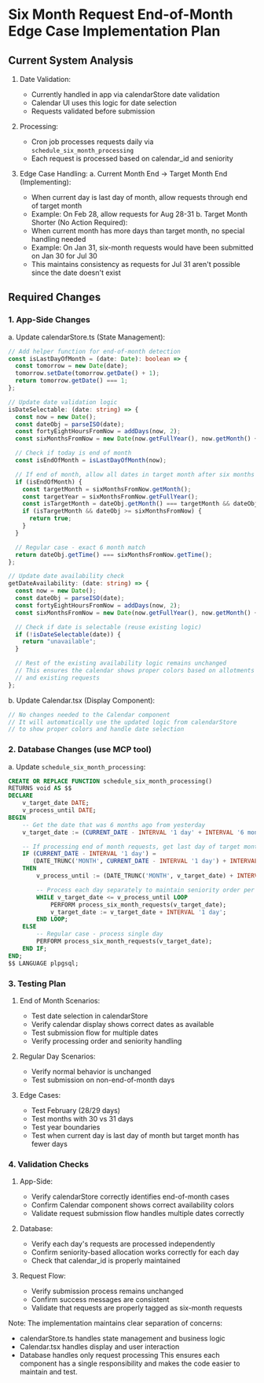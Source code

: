 # Six Month Request End-of-Month Edge Case Implementation Plan

## Current System Analysis

1. Date Validation:

   - Currently handled in app via calendarStore date validation
   - Calendar UI uses this logic for date selection
   - Requests validated before submission

2. Processing:

   - Cron job processes requests daily via `schedule_six_month_processing`
   - Each request is processed based on calendar_id and seniority

3. Edge Case Handling:
   a. Current Month End -> Target Month End (Implementing):
   - When current day is last day of month, allow requests through end of target month
   - Example: On Feb 28, allow requests for Aug 28-31
     b. Target Month Shorter (No Action Required):
   - When current month has more days than target month, no special handling needed
   - Example: On Jan 31, six-month requests would have been submitted on Jan 30 for Jul 30
   - This maintains consistency as requests for Jul 31 aren't possible since the date doesn't exist

## Required Changes

### 1. App-Side Changes

a. Update calendarStore.ts (State Management):

```typescript
// Add helper function for end-of-month detection
const isLastDayOfMonth = (date: Date): boolean => {
  const tomorrow = new Date(date);
  tomorrow.setDate(tomorrow.getDate() + 1);
  return tomorrow.getDate() === 1;
};

// Update date validation logic
isDateSelectable: (date: string) => {
  const now = new Date();
  const dateObj = parseISO(date);
  const fortyEightHoursFromNow = addDays(now, 2);
  const sixMonthsFromNow = new Date(now.getFullYear(), now.getMonth() + 6, now.getDate());

  // Check if today is end of month
  const isEndOfMonth = isLastDayOfMonth(now);

  // If end of month, allow all dates in target month after six months point
  if (isEndOfMonth) {
    const targetMonth = sixMonthsFromNow.getMonth();
    const targetYear = sixMonthsFromNow.getFullYear();
    const isTargetMonth = dateObj.getMonth() === targetMonth && dateObj.getFullYear() === targetYear;
    if (isTargetMonth && dateObj >= sixMonthsFromNow) {
      return true;
    }
  }

  // Regular case - exact 6 month match
  return dateObj.getTime() === sixMonthsFromNow.getTime();
};

// Update date availability check
getDateAvailability: (date: string) => {
  const now = new Date();
  const dateObj = parseISO(date);
  const fortyEightHoursFromNow = addDays(now, 2);
  const sixMonthsFromNow = new Date(now.getFullYear(), now.getMonth() + 6, now.getDate());

  // Check if date is selectable (reuse existing logic)
  if (!isDateSelectable(date)) {
    return "unavailable";
  }

  // Rest of the existing availability logic remains unchanged
  // This ensures the calendar shows proper colors based on allotments
  // and existing requests
};
```

b. Update Calendar.tsx (Display Component):

```typescript
// No changes needed to the Calendar component
// It will automatically use the updated logic from calendarStore
// to show proper colors and handle date selection
```

### 2. Database Changes (use MCP tool)

a. Update `schedule_six_month_processing`:

```sql
CREATE OR REPLACE FUNCTION schedule_six_month_processing()
RETURNS void AS $$
DECLARE
    v_target_date DATE;
    v_process_until DATE;
BEGIN
    -- Get the date that was 6 months ago from yesterday
    v_target_date := (CURRENT_DATE - INTERVAL '1 day' + INTERVAL '6 months')::DATE;

    -- If processing end of month requests, get last day of target month
    IF (CURRENT_DATE - INTERVAL '1 day') =
       (DATE_TRUNC('MONTH', CURRENT_DATE - INTERVAL '1 day') + INTERVAL '1 MONTH - 1 day')::date
    THEN
        v_process_until := (DATE_TRUNC('MONTH', v_target_date) + INTERVAL '1 MONTH - 1 day')::date;

        -- Process each day separately to maintain seniority order per day
        WHILE v_target_date <= v_process_until LOOP
            PERFORM process_six_month_requests(v_target_date);
            v_target_date := v_target_date + INTERVAL '1 day';
        END LOOP;
    ELSE
        -- Regular case - process single day
        PERFORM process_six_month_requests(v_target_date);
    END IF;
END;
$$ LANGUAGE plpgsql;
```

### 3. Testing Plan

1. End of Month Scenarios:

   - Test date selection in calendarStore
   - Verify calendar display shows correct dates as available
   - Test submission flow for multiple dates
   - Verify processing order and seniority handling

2. Regular Day Scenarios:

   - Verify normal behavior is unchanged
   - Test submission on non-end-of-month days

3. Edge Cases:
   - Test February (28/29 days)
   - Test months with 30 vs 31 days
   - Test year boundaries
   - Test when current day is last day of month but target month has fewer days

### 4. Validation Checks

1. App-Side:

   - Verify calendarStore correctly identifies end-of-month cases
   - Confirm Calendar component shows correct availability colors
   - Validate request submission flow handles multiple dates correctly

2. Database:

   - Verify each day's requests are processed independently
   - Confirm seniority-based allocation works correctly for each day
   - Check that calendar_id is properly maintained

3. Request Flow:
   - Verify submission process remains unchanged
   - Confirm success messages are consistent
   - Validate that requests are properly tagged as six-month requests

Note: The implementation maintains clear separation of concerns:

- calendarStore.ts handles state management and business logic
- Calendar.tsx handles display and user interaction
- Database handles only request processing
  This ensures each component has a single responsibility and makes the code easier to maintain and test.
